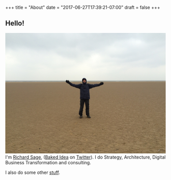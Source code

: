 +++
title = "About"
date = "2017-06-27T17:39:21-07:00"
draft = false
+++

## Hello!
![Photo of Richard Sage](/images/richardsage.jpg)
I'm [Richard Sage](https://www.linkedin.com/in/richardsage), ([Baked Idea](https://twitter.com/sage_re) on [Twitter](https://twitter.com/sage_re)).
I do Strategy, Architecture, Digital Business Transformation and consulting.

I also do some other [stuff](/#work).


